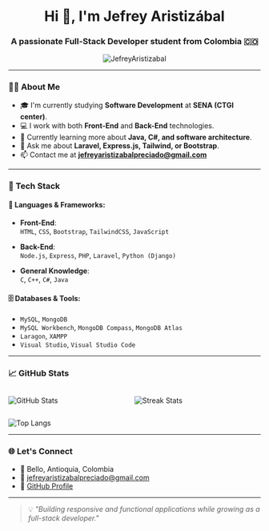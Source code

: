 <h1 align="center">Hi 👋, I'm Jefrey Aristizábal</h1>
<h3 align="center">A passionate Full-Stack Developer student from Colombia 🇨🇴</h3>

<p align="center">
  <img src="https://komarev.com/ghpvc/?username=JefreyAristizabal&label=Profile%20views&color=0e75b6&style=flat" alt="JefreyAristizabal" />
</p>

---

### 👨‍💻 About Me

- 🎓 I'm currently studying **Software Development** at **SENA (CTGI center)**.
- 💻 I work with both **Front-End** and **Back-End** technologies.
- 🌱 Currently learning more about **Java, C#, and software architecture**.
- 💬 Ask me about **Laravel, Express.js, Tailwind, or Bootstrap**.
- 📫 Contact me at **jefreyaristizabalpreciado@gmail.com**

---

### 🚀 Tech Stack

#### 🧠 Languages & Frameworks:
- **Front-End**:  
  `HTML`, `CSS`, `Bootstrap`, `TailwindCSS`, `JavaScript`

- **Back-End**:  
  `Node.js`, `Express`, `PHP`, `Laravel`, `Python (Django)`

- **General Knowledge**:  
  `C`, `C++`, `C#`, `Java`

#### 🗄️ Databases & Tools:
- `MySQL`, `MongoDB`
- `MySQL Workbench`, `MongoDB Compass`, `MongoDB Atlas`
- `Laragon`, `XAMPP`
- `Visual Studio`, `Visual Studio Code`

---

### 📈 GitHub Stats
<div style="display: flex;">
<p style="flex: 1;" align="left">
  <img src="https://github-readme-stats.vercel.app/api?username=JefreyAristizabal&show_icons=true&theme=tokyonight" alt="GitHub Stats" />
</p>
<p style="flex: 1; align="right">
  <img src="https://github-readme-streak-stats.herokuapp.com/?user=JefreyAristizabal&theme=tokyonight" alt="Streak Stats" />
</p>
</div>
<p align="left">
  <img src="https://github-readme-stats.vercel.app/api/top-langs/?username=JefreyAristizabal&layout=compact&langs_count=8&theme=tokyonight" alt="Top Langs" />
</p>

---

### 🌐 Let's Connect

- 📍 Bello, Antioquia, Colombia  
- 📧 jefreyaristizabalpreciado@gmail.com  
- 🔗 [GitHub Profile](https://github.com/JefreyAristizabal)

---

> 💡 *"Building responsive and functional applications while growing as a full-stack developer."*



